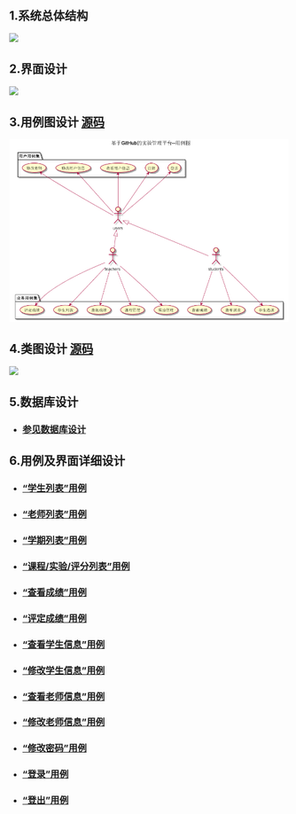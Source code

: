 ## 1.系统总体结构
![](images/总体结构图.png)

## 2.界面设计
![](ui/登出-首页界面.png)

## 3.用例图设计 [源码](src/usercase.puml)
![](images/usercase.png)

## 4.类图设计 [源码](src/class.puml)
![](images/类图.png)

## 5.数据库设计
- ### [参见数据库设计](数据库设计.md)

## 6.用例及界面详细设计
- ### [“学生列表”用例](user/“学生列表”用例.md)
- ### [“老师列表”用例](user/“老师列表”用例.md)
- ### [“学期列表”用例](user/“学期列表”用例.md)
- ### [“课程/实验/评分列表”用例](user/“课程列表”用例.md)
- ### [“查看成绩”用例](user/“查看成绩”用例.md)
- ### [“评定成绩”用例](user/“评定成绩”用例.md)
- ### [“查看学生信息”用例](user/“查看用户信息”用例.md)
- ### [“修改学生信息”用例](user/“修改用户信息”用例.md)
- ### [“查看老师信息”用例](user/“查看用户信息”用例.md)
- ### [“修改老师信息”用例](user/“修改用户信息”用例.md)
- ### [“修改密码”用例](user/“修改密码”用例.md)
- ### [“登录”用例](user/“老师列表”用例.md)
- ### [“登出”用例](user/“登出”用例.md)
